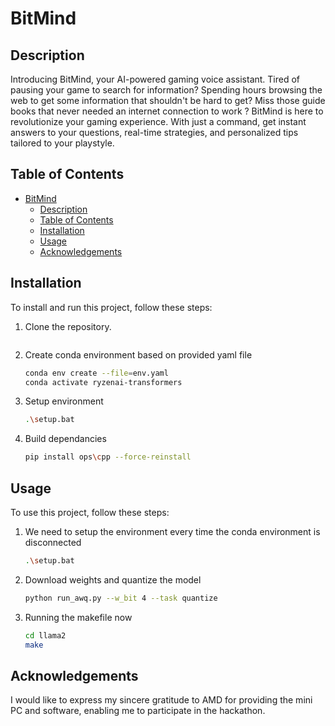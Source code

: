 # BitMind

## Description
Introducing BitMind, your AI-powered gaming voice assistant. Tired of pausing your game to search for information? Spending hours browsing the web to get some information that shouldn't be hard to get?  Miss those guide books that never needed an internet connection to work ? BitMind is here to revolutionize your gaming experience. With just a command, get instant answers to your questions, real-time strategies, and personalized tips tailored to your playstyle.


## Table of Contents

- [BitMind](#bitmind)
  - [Description](#description)
  - [Table of Contents](#table-of-contents)
  - [Installation](#installation)
  - [Usage](#usage)
  - [Acknowledgements](#acknowledgements)

## Installation

To install and run this project, follow these steps:

1. Clone the repository.
   ```bash
   ```
2. Create conda environment based on provided yaml file
   ```bash
   conda env create --file=env.yaml
   conda activate ryzenai-transformers
   ```
3. Setup environment
   ```bash
   .\setup.bat
   ```
4. Build dependancies 
   ```bash
   pip install ops\cpp --force-reinstall
   ```


## Usage

To use this project, follow these steps:

1. We need to setup the environment every time the conda environment is disconnected 
   ```bash
   .\setup.bat
   ```
2. Download weights and quantize the model 
   ```bash
   python run_awq.py --w_bit 4 --task quantize 
   ```
3. Running the makefile now
   ```bash
   cd llama2
   make
   ```
## Acknowledgements
I would like to express my sincere gratitude to AMD for providing the mini PC and software, enabling me to participate in the hackathon.


